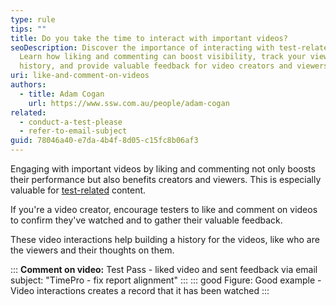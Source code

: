 ```yaml
---
type: rule
tips: ""
title: Do you take the time to interact with important videos?
seoDescription: Discover the importance of interacting with test-related videos.
  Learn how liking and commenting can boost visibility, track your viewing
  history, and provide valuable feedback for video creators and viewers.
uri: like-and-comment-on-videos
authors:
  - title: Adam Cogan
    url: https://www.ssw.com.au/people/adam-cogan
related:
  - conduct-a-test-please
  - refer-to-email-subject
guid: 78046a40-e7da-4b4f-8d05-c15fc8b06af3
---
```


Engaging with important videos by liking and commenting not only boosts their performance but also benefits creators and viewers. This is especially valuable for [test-related](/conduct-a-test-please) content. 

<!--endintro-->

If you're a video creator, encourage testers to like and comment on videos to confirm they've watched and to gather their valuable feedback.

These video interactions help building a history for the videos, like who are the viewers and their thoughts on them.

:::
**Comment on video:** Test Pass - liked video and sent feedback via email subject: "TimePro - fix report alignment"
:::
::: good
Figure: Good example - Video interactions creates a record that it has been watched
:::
